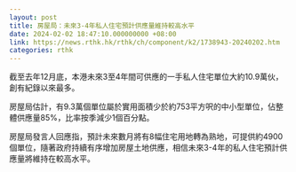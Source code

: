 ```yaml
---
layout: post
title: 房屋局：未來3-4年私人住宅預計供應量維持較高水平
date: 2024-02-02 18:47:10.000000000 +08:00
link: https://news.rthk.hk/rthk/ch/component/k2/1738943-20240202.htm
categories: rthk
---
```


截至去年12月底，本港未來3至4年間可供應的一手私人住宅單位大約10.9萬伙，創有紀錄以來最多。

房屋局估計，有9.3萬個單位屬於實用面積少於約753平方呎的中小型單位，佔整體供應量85%，比率按季減少1個百分點。

房屋局發言人回應指，預計未來數月將有8幅住宅用地轉為熟地，可提供約4900個單位，隨著政府持續有序增加房屋土地供應，相信未來3-4年的私人住宅預計供應量將維持在較高水平。
